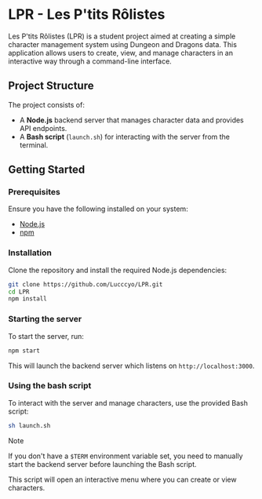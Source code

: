 # LPR - Les P'tits Rôlistes

Les P'tits Rôlistes (LPR) is a student project aimed at creating a simple character management system using Dungeon and Dragons data. This application allows users to create, view, and manage characters in an interactive way through a command-line interface.

## Project Structure

The project consists of:
- A **Node.js** backend server that manages character data and provides API endpoints.
- A **Bash script** (`launch.sh`) for interacting with the server from the terminal.

## Getting Started

### Prerequisites

Ensure you have the following installed on your system:
- [Node.js](https://nodejs.org/)
- [npm](https://www.npmjs.com/)

### Installation

Clone the repository and install the required Node.js dependencies:

```bash
git clone https://github.com/Lucccyo/LPR.git
cd LPR
npm install
```

### Starting the server

To start the server, run:

```bash
npm start
```

This will launch the backend server which listens on `http://localhost:3000`.

### Using the bash script

To interact with the server and manage characters, use the provided Bash script:

```bash
sh launch.sh
```

> [!NOTE]
> If you don't have a `$TERM` environment variable set, you need to manually start the backend server before launching the Bash script.


This script will open an interactive menu where you can create or view characters.

